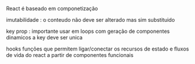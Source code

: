 React é baseado em componetização

imutabilidade : o conteudo não deve ser alterado mas sim substituido 

key prop : importante usar em loops com geração de componentes dinamicos 
a key deve ser unica

hooks
funções que permitem ligar/conectar os recursos de estado e fluxos de vida do react a partir de componentes funcionais 



